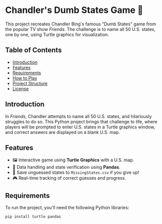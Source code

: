 # Chandler's Dumb States Game 🐢

This project recreates Chandler Bing's famous "Dumb States" game from the popular TV show _Friends_. The challenge is to name all 50 U.S. states, one by one, using Turtle graphics for visualization.

## Table of Contents

- [Introduction](#introduction)
- [Features](#features)
- [Requirements](#requirements)
- [How to Play](#how-to-play)
- [Project Structure](#project-structure)
- [License](#license)

## Introduction

In _Friends_, Chandler attempts to name all 50 U.S. states, and hilariously struggles to do so. This Python project brings that challenge to life, where players will be prompted to enter U.S. states in a Turtle graphics window, and correct answers are displayed on a blank U.S. map.

## Features

- 🖼️ Interactive game using **Turtle Graphics** with a U.S. map.
- 📜 Data handling and state verification using **Pandas**.
- 💾 Save unguessed states to `MissingStates.csv` if you give up!
- 🎮 Real-time tracking of correct guesses and progress.

## Requirements

To run the project, you'll need the following Python libraries:

```bash
pip install turtle pandas
```
